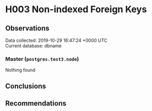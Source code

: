 # H003 Non-indexed Foreign Keys #

## Observations ##
Data collected: 2019-10-29 16:47:24 +0000 UTC  
Current database: dbname  


### Master (`postgres.test3.node`) ###



Nothing found



## Conclusions ##


## Recommendations ##

